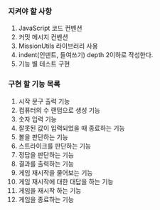 ### 지켜야 할 사항

1. JavaScript 코드 컨벤션
2. 커밋 메시지 컨벤션
3. MissionUtils 라이브러리 사용
4. indent(인덴트, 들여쓰기) depth 2이하로 작성한다.
5. 기능 별 테스트 구현

### 구현 할 기능 목록

1. 시작 문구 출력 기능
2. 컴퓨터의 수 랜덤으로 생성 기능
3. 숫자 입력 기능
4. 잘못된 값이 입력되었을 때 종료하는 기능
5. 볼을 판단하는 기능
6. 스트라이크를 판단하는 기능
7. 정답을 판단하는 기능
8. 결과를 출력하는 기능
9. 게임 재시작을 물어보는 기능
10. 게임 재시작에 대한 대답을 하는 기능
11. 게임을 재시작 하는 기능
12. 게임을 종료하는 기능